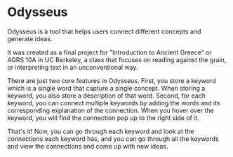# Odysseus

Odysseus is a tool that helps users connect different concepts and generate ideas.

It was created as a final project for "Introduction to Ancient Greece" or AGRS 10A in UC Berkeley, a class that focuses on reading against the grain, or interpreting text in an unconventional way.

There are just two core features in Odysseus. First, you store a keyword which is a single word that capture a single concept. When storing a keyword, you also store a description of that word. Second, for each keyword, you can connect multiple keywords by adding the words and its corresponding explanation of the connection. When you hover over the keyword, you will find the connection pop up to the right side of it.

That's it! Now, you can go through each keyword and look at the connections each keyword has, and you can go through all the keywords and view the connections and come up with new ideas.
